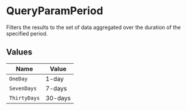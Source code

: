# QueryParamPeriod

Filters the results to the set of data aggregated over the
duration of the specified period.


## Values

| Name         | Value        |
| ------------ | ------------ |
| `OneDay`     | 1-day        |
| `SevenDays`  | 7-days       |
| `ThirtyDays` | 30-days      |